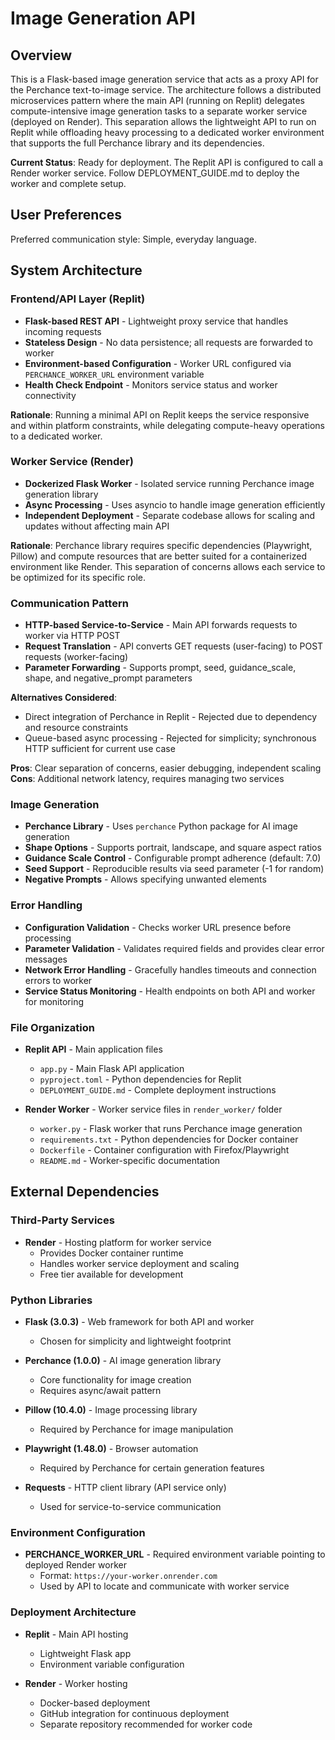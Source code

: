 # Image Generation API

## Overview

This is a Flask-based image generation service that acts as a proxy API for the Perchance text-to-image service. The architecture follows a distributed microservices pattern where the main API (running on Replit) delegates compute-intensive image generation tasks to a separate worker service (deployed on Render). This separation allows the lightweight API to run on Replit while offloading heavy processing to a dedicated worker environment that supports the full Perchance library and its dependencies.

**Current Status**: Ready for deployment. The Replit API is configured to call a Render worker service. Follow DEPLOYMENT_GUIDE.md to deploy the worker and complete setup.

## User Preferences

Preferred communication style: Simple, everyday language.

## System Architecture

### Frontend/API Layer (Replit)
- **Flask-based REST API** - Lightweight proxy service that handles incoming requests
- **Stateless Design** - No data persistence; all requests are forwarded to worker
- **Environment-based Configuration** - Worker URL configured via `PERCHANCE_WORKER_URL` environment variable
- **Health Check Endpoint** - Monitors service status and worker connectivity

**Rationale**: Running a minimal API on Replit keeps the service responsive and within platform constraints, while delegating compute-heavy operations to a dedicated worker.

### Worker Service (Render)
- **Dockerized Flask Worker** - Isolated service running Perchance image generation library
- **Async Processing** - Uses asyncio to handle image generation efficiently
- **Independent Deployment** - Separate codebase allows for scaling and updates without affecting main API

**Rationale**: Perchance library requires specific dependencies (Playwright, Pillow) and compute resources that are better suited for a containerized environment like Render. This separation of concerns allows each service to be optimized for its specific role.

### Communication Pattern
- **HTTP-based Service-to-Service** - Main API forwards requests to worker via HTTP POST
- **Request Translation** - API converts GET requests (user-facing) to POST requests (worker-facing)
- **Parameter Forwarding** - Supports prompt, seed, guidance_scale, shape, and negative_prompt parameters

**Alternatives Considered**: 
- Direct integration of Perchance in Replit - Rejected due to dependency and resource constraints
- Queue-based async processing - Rejected for simplicity; synchronous HTTP sufficient for current use case

**Pros**: Clear separation of concerns, easier debugging, independent scaling
**Cons**: Additional network latency, requires managing two services

### Image Generation
- **Perchance Library** - Uses `perchance` Python package for AI image generation
- **Shape Options** - Supports portrait, landscape, and square aspect ratios
- **Guidance Scale Control** - Configurable prompt adherence (default: 7.0)
- **Seed Support** - Reproducible results via seed parameter (-1 for random)
- **Negative Prompts** - Allows specifying unwanted elements

### Error Handling
- **Configuration Validation** - Checks worker URL presence before processing
- **Parameter Validation** - Validates required fields and provides clear error messages
- **Network Error Handling** - Gracefully handles timeouts and connection errors to worker
- **Service Status Monitoring** - Health endpoints on both API and worker for monitoring

### File Organization
- **Replit API** - Main application files
  - `app.py` - Main Flask API application
  - `pyproject.toml` - Python dependencies for Replit
  - `DEPLOYMENT_GUIDE.md` - Complete deployment instructions
  
- **Render Worker** - Worker service files in `render_worker/` folder
  - `worker.py` - Flask worker that runs Perchance image generation
  - `requirements.txt` - Python dependencies for Docker container
  - `Dockerfile` - Container configuration with Firefox/Playwright
  - `README.md` - Worker-specific documentation

## External Dependencies

### Third-Party Services
- **Render** - Hosting platform for worker service
  - Provides Docker container runtime
  - Handles worker service deployment and scaling
  - Free tier available for development

### Python Libraries
- **Flask (3.0.3)** - Web framework for both API and worker
  - Chosen for simplicity and lightweight footprint
  
- **Perchance (1.0.0)** - AI image generation library
  - Core functionality for image creation
  - Requires async/await pattern
  
- **Pillow (10.4.0)** - Image processing library
  - Required by Perchance for image manipulation
  
- **Playwright (1.48.0)** - Browser automation
  - Required by Perchance for certain generation features
  
- **Requests** - HTTP client library (API service only)
  - Used for service-to-service communication

### Environment Configuration
- **PERCHANCE_WORKER_URL** - Required environment variable pointing to deployed Render worker
  - Format: `https://your-worker.onrender.com`
  - Used by API to locate and communicate with worker service

### Deployment Architecture
- **Replit** - Main API hosting
  - Lightweight Flask app
  - Environment variable configuration
  
- **Render** - Worker hosting
  - Docker-based deployment
  - GitHub integration for continuous deployment
  - Separate repository recommended for worker code